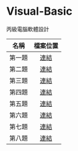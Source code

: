 # Visual-Basic
丙級電腦軟體設計

|名稱|檔案位置|
|:---:|:---:|
|第一題|[連結](https://github.com/XiaoYu0708/Visual-Basic/tree/1060301)|
|第二題|[連結](https://github.com/XiaoYu0708/Visual-Basic/tree/1060302)|
|第三題|[連結](https://github.com/XiaoYu0708/Visual-Basic/tree/1060303)|
|第四題|[連結](https://github.com/XiaoYu0708/Visual-Basic/tree/1060304)|
|第五題|[連結](https://github.com/XiaoYu0708/Visual-Basic/tree/1060305)|
|第六題|[連結](https://github.com/XiaoYu0708/Visual-Basic/tree/1060306)|
|第七題|[連結](https://github.com/XiaoYu0708/Visual-Basic/tree/1060307)|
|第八題|[連結](https://github.com/XiaoYu0708/Visual-Basic/tree/1060308)|
